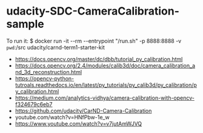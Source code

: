# udacity-SDC-CameraCalibration-sample

To run it: 
$ docker run -it --rm --entrypoint "/run.sh" -p 8888:8888 -v `pwd`:/src udacity/carnd-term1-starter-kit


   
- https://docs.opencv.org/master/dc/dbb/tutorial_py_calibration.html
- https://docs.opencv.org/2.4/modules/calib3d/doc/camera_calibration_and_3d_reconstruction.html
- https://opencv-python-tutroals.readthedocs.io/en/latest/py_tutorials/py_calib3d/py_calibration/py_calibration.html
- https://medium.com/analytics-vidhya/camera-calibration-with-opencv-f324679c6eb7
- https://github.com/udacity/CarND-Camera-Calibration
- youtube.com/watch?v=HNfPbw-1e_w
- https://www.youtube.com/watch?v=v7jutAmWJVQ
